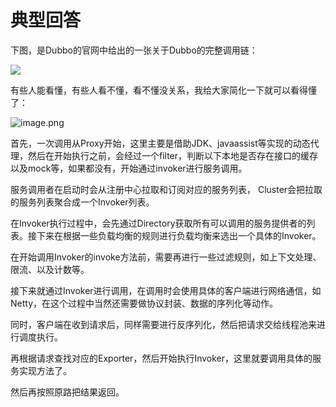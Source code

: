 # 典型回答

下图，是Dubbo的官网中给出的一张关于Dubbo的完整调用链：

![](https://cdn.nlark.com/yuque/0/2024/jpeg/5378072/1707629223479-ac4d4b09-b66a-4608-bc4c-564146a4950a.jpeg#averageHue=%23bdc8bd&clientId=u2f40da32-bc51-4&from=paste&id=ue4ffd253&originHeight=738&originWidth=800&originalType=url&ratio=1.5&rotation=0&showTitle=false&status=done&style=none&taskId=u815af6f1-1f87-41c2-90d4-bbf2d5c3c3c&title=)

有些人能看懂，有些人看不懂，看不懂没关系，我给大家简化一下就可以看得懂了：

![image.png](https://cdn.nlark.com/yuque/0/2024/png/5378072/1707633108959-142d1d14-4d88-470d-a0e8-5b6bd4016145.png#averageHue=%23fae897&clientId=u2f40da32-bc51-4&from=paste&height=1067&id=u9856636a&originHeight=1067&originWidth=833&originalType=binary&ratio=1.5&rotation=0&showTitle=false&size=114429&status=done&style=none&taskId=u8cc443ec-b2f5-4f57-914a-14e0fa55a9b&title=&width=833)

首先，一次调用从Proxy开始，这里主要是借助JDK、javaassist等实现的动态代理，然后在开始执行之前，会经过一个filter，判断以下本地是否存在接口的缓存以及mock等，如果都没有，开始通过invoker进行服务调用。

服务调用者在启动时会从注册中心拉取和订阅对应的服务列表， Cluster会把拉取的服务列表聚合成一个Invoker列表。

在Invoker执行过程中，会先通过Directory获取所有可以调用的服务提供者的列表。接下来在根据一些负载均衡的规则进行负载均衡来选出一个具体的Invoker。

在开始调用Invoker的invoke方法前，需要再进行一些过滤规则，如上下文处理、限流、以及计数等。

接下来就通过Invoker进行调用，在调用时会使用具体的客户端进行网络通信，如Netty，在这个过程中当然还需要做协议封装、数据的序列化等动作。

同时，客户端在收到请求后，同样需要进行反序列化，然后把请求交给线程池来进行调度执行。

再根据请求查找对应的Exporter，然后开始执行Invoker，这里就要调用具体的服务实现方法了。

然后再按照原路把结果返回。
